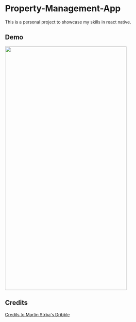 # Property-Management-App
This is a personal project to showcase my skills in react native.

## Demo ##
<img src="demo/appv0.0.1.gif"   width="400"  height="800" >

## Credits ##
[Credits to Martin Strba's Dribble](https://dribbble.com/shots/11302293-Property-Management-App/attachments/2912385?mode=media)